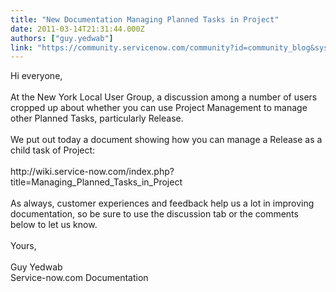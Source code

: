 ```yaml
---
title: "New Documentation Managing Planned Tasks in Project"
date: 2011-03-14T21:31:44.000Z
authors: ["guy.yedwab"]
link: "https://community.servicenow.com/community?id=community_blog&sys_id=1c4ea2addbd0dbc01dcaf3231f9619b0"
---
```

<p>Hi everyone,<br /><br />At the New York Local User Group, a discussion among a number of users cropped up about whether you can use Project Management to manage other Planned Tasks, particularly Release.<br /><br />We put out today a document showing how you can manage a Release as a child task of Project:<br /><br />http://wiki.service-now.com/index.php?title=Managing_Planned_Tasks_in_Project<br /><br />As always, customer experiences and feedback help us a lot in improving documentation, so be sure to use the discussion tab or the comments below to let us know.<br /><br />Yours,<br /><br />Guy Yedwab<br />Service-now.com Documentation</p>